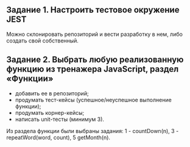 ## Задание 1. Настроить тестовое окружение JEST
Можно склонировать репозиторий и вести разработку в нем, либо создать свой собственный.

## Задание 2. Выбрать любую реализованную функцию из тренажера JavaScript, раздел «Функции»
* добавить ее в репозиторий;
* продумать тест-кейсы (успешное/неуспешное выполнение функции);
* продумать корнер-кейсы; 
* написать unit-тесты (минимум 3).

Из раздела функции были выбраны задания: 1 - countDown(n), 3 - repeatWord(word, count), 5 getMonth(n).
